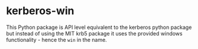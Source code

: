 kerberos-win
=============

This Python package is API level equivalent to the kerberos python package but instead
of using the MIT krb5 package it uses the provided windows functionality - hence the
`win` in the name.

